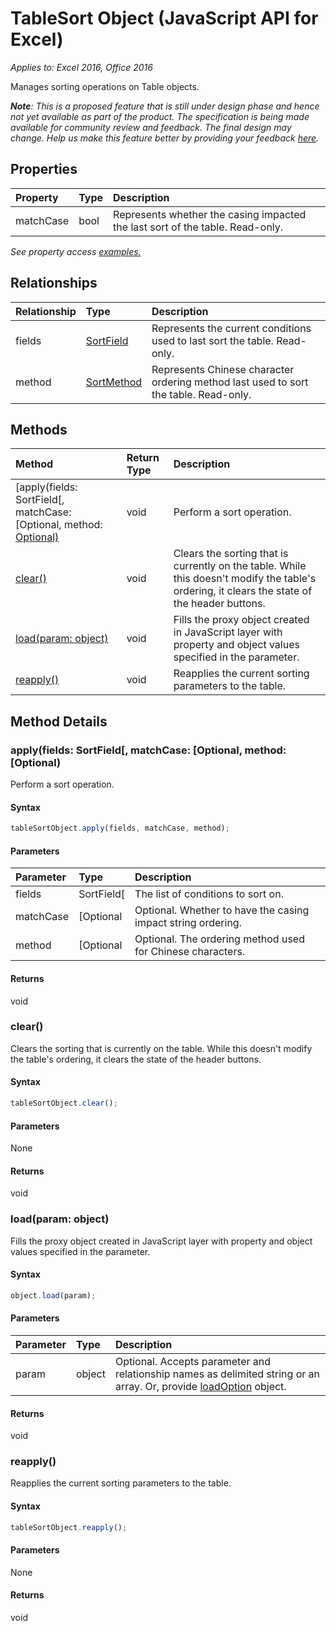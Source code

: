 # TableSort Object (JavaScript API for Excel)

_Applies to: Excel 2016, Office 2016_

Manages sorting operations on Table objects.

_**Note**: This is a proposed feature that is still under design phase and hence not yet available as part of the product. The specification is being made available for community review and feedback. The final design may change. Help us make this feature better by providing your feedback [here](https://github.com/OfficeDev/office-js-docs/issues/new?title=ExcelJs-1.2-OpenSpec-sort)._

## Properties

| Property	   | Type	|Description
|:---------------|:--------|:----------|
|matchCase|bool|Represents whether the casing impacted the last sort of the table. Read-only.|

_See property access [examples.](#property-access-examples)_

## Relationships
| Relationship | Type	|Description|
|:---------------|:--------|:----------|
|fields|[SortField](sortfield.md)|Represents the current conditions used to last sort the table. Read-only.|
|method|[SortMethod](sortmethod.md)|Represents Chinese character ordering method last used to sort the table. Read-only.|

## Methods

| Method		   | Return Type	|Description|
|:---------------|:--------|:----------|
|[apply(fields: SortField[, matchCase: [Optional, method: [Optional)](#applyfields-sortfield-matchcase-optional-method-optional)|void|Perform a sort operation.|
|[clear()](#clear)|void|Clears the sorting that is currently on the table. While this doesn't modify the table's ordering, it clears the state of the header buttons.|
|[load(param: object)](#loadparam-object)|void|Fills the proxy object created in JavaScript layer with property and object values specified in the parameter.|
|[reapply()](#reapply)|void|Reapplies the current sorting parameters to the table.|

## Method Details


### apply(fields: SortField[, matchCase: [Optional, method: [Optional)
Perform a sort operation.

#### Syntax
```js
tableSortObject.apply(fields, matchCase, method);
```

#### Parameters
| Parameter	   | Type	|Description|
|:---------------|:--------|:----------|
|fields|SortField[|The list of conditions to sort on.|
|matchCase|[Optional|Optional. Whether to have the casing impact string ordering.|
|method|[Optional|Optional. The ordering method used for Chinese characters.|

#### Returns
void

### clear()
Clears the sorting that is currently on the table. While this doesn't modify the table's ordering, it clears the state of the header buttons.

#### Syntax
```js
tableSortObject.clear();
```

#### Parameters
None

#### Returns
void

### load(param: object)
Fills the proxy object created in JavaScript layer with property and object values specified in the parameter.

#### Syntax
```js
object.load(param);
```

#### Parameters
| Parameter	   | Type	|Description|
|:---------------|:--------|:----------|
|param|object|Optional. Accepts parameter and relationship names as delimited string or an array. Or, provide [loadOption](loadoption.md) object.|

#### Returns
void

### reapply()
Reapplies the current sorting parameters to the table.

#### Syntax
```js
tableSortObject.reapply();
```

#### Parameters
None

#### Returns
void
